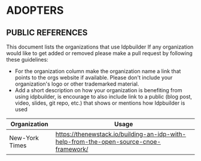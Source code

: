 ADOPTERS
========

PUBLIC REFERENCES
-----------------

This document lists the organizations that use Idpbuilder
If any organization would like to get added or removed please make a pull request by following these guidelines:

*  For the organization column make the organization name a link that points to the orgs website if available. Please don't include your organization's logo or other trademarked material.
* Add a short description on how your organization is benefiting from using idpbuilder,  is encourage to also include link to a public (blog post, video, slides, git repo, etc.) that shows or mentions how Idpbuilder is used

| Organization   | Usage                                                                           |
|----------------|-------------------------------------------------------------------------------------|
| New-York Times | <https://thenewstack.io/building-an-idp-with-help-from-the-open-source-cnoe-framework/>                                   |